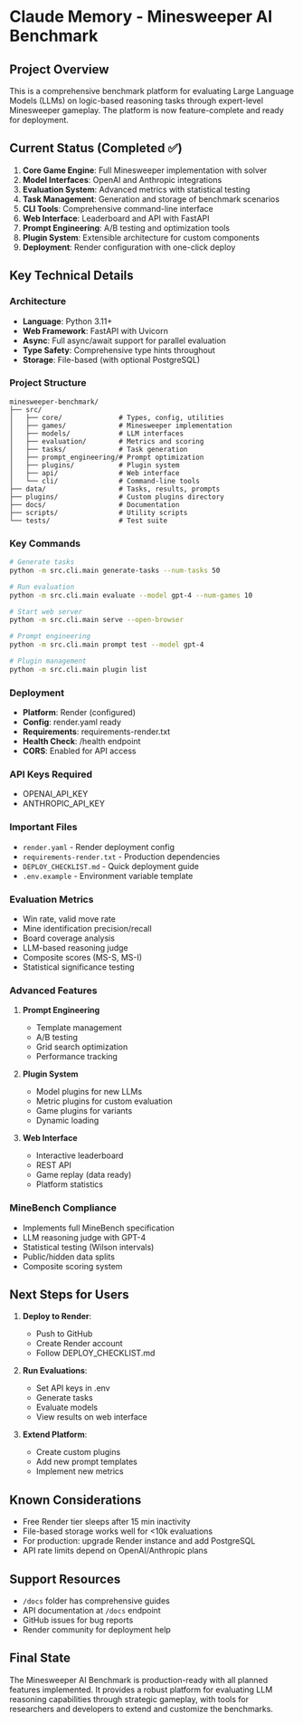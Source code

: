 # Claude Memory - Minesweeper AI Benchmark

## Project Overview
This is a comprehensive benchmark platform for evaluating Large Language Models (LLMs) on logic-based reasoning tasks through expert-level Minesweeper gameplay. The platform is now feature-complete and ready for deployment.

## Current Status (Completed ✅)
1. **Core Game Engine**: Full Minesweeper implementation with solver
2. **Model Interfaces**: OpenAI and Anthropic integrations
3. **Evaluation System**: Advanced metrics with statistical testing
4. **Task Management**: Generation and storage of benchmark scenarios
5. **CLI Tools**: Comprehensive command-line interface
6. **Web Interface**: Leaderboard and API with FastAPI
7. **Prompt Engineering**: A/B testing and optimization tools
8. **Plugin System**: Extensible architecture for custom components
9. **Deployment**: Render configuration with one-click deploy

## Key Technical Details

### Architecture
- **Language**: Python 3.11+
- **Web Framework**: FastAPI with Uvicorn
- **Async**: Full async/await support for parallel evaluation
- **Type Safety**: Comprehensive type hints throughout
- **Storage**: File-based (with optional PostgreSQL)

### Project Structure
```
minesweeper-benchmark/
├── src/
│   ├── core/              # Types, config, utilities
│   ├── games/             # Minesweeper implementation
│   ├── models/            # LLM interfaces
│   ├── evaluation/        # Metrics and scoring
│   ├── tasks/             # Task generation
│   ├── prompt_engineering/# Prompt optimization
│   ├── plugins/           # Plugin system
│   ├── api/               # Web interface
│   └── cli/               # Command-line tools
├── data/                  # Tasks, results, prompts
├── plugins/               # Custom plugins directory
├── docs/                  # Documentation
├── scripts/               # Utility scripts
└── tests/                 # Test suite
```

### Key Commands
```bash
# Generate tasks
python -m src.cli.main generate-tasks --num-tasks 50

# Run evaluation
python -m src.cli.main evaluate --model gpt-4 --num-games 10

# Start web server
python -m src.cli.main serve --open-browser

# Prompt engineering
python -m src.cli.main prompt test --model gpt-4

# Plugin management
python -m src.cli.main plugin list
```

### Deployment
- **Platform**: Render (configured)
- **Config**: render.yaml ready
- **Requirements**: requirements-render.txt
- **Health Check**: /health endpoint
- **CORS**: Enabled for API access

### API Keys Required
- OPENAI_API_KEY
- ANTHROPIC_API_KEY

### Important Files
- `render.yaml` - Render deployment config
- `requirements-render.txt` - Production dependencies
- `DEPLOY_CHECKLIST.md` - Quick deployment guide
- `.env.example` - Environment variable template

### Evaluation Metrics
- Win rate, valid move rate
- Mine identification precision/recall
- Board coverage analysis
- LLM-based reasoning judge
- Composite scores (MS-S, MS-I)
- Statistical significance testing

### Advanced Features
1. **Prompt Engineering**
   - Template management
   - A/B testing
   - Grid search optimization
   - Performance tracking

2. **Plugin System**
   - Model plugins for new LLMs
   - Metric plugins for custom evaluation
   - Game plugins for variants
   - Dynamic loading

3. **Web Interface**
   - Interactive leaderboard
   - REST API
   - Game replay (data ready)
   - Platform statistics

### MineBench Compliance
- Implements full MineBench specification
- LLM reasoning judge with GPT-4
- Statistical testing (Wilson intervals)
- Public/hidden data splits
- Composite scoring system

## Next Steps for Users

1. **Deploy to Render**:
   - Push to GitHub
   - Create Render account
   - Follow DEPLOY_CHECKLIST.md

2. **Run Evaluations**:
   - Set API keys in .env
   - Generate tasks
   - Evaluate models
   - View results on web interface

3. **Extend Platform**:
   - Create custom plugins
   - Add new prompt templates
   - Implement new metrics

## Known Considerations
- Free Render tier sleeps after 15 min inactivity
- File-based storage works well for <10k evaluations
- For production: upgrade Render instance and add PostgreSQL
- API rate limits depend on OpenAI/Anthropic plans

## Support Resources
- `/docs` folder has comprehensive guides
- API documentation at `/docs` endpoint
- GitHub issues for bug reports
- Render community for deployment help

## Final State
The Minesweeper AI Benchmark is production-ready with all planned features implemented. It provides a robust platform for evaluating LLM reasoning capabilities through strategic gameplay, with tools for researchers and developers to extend and customize the benchmarks.